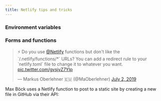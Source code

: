 ```yaml
---
title: Netlify tips and tricks
---
```


### Environment variables

<Bookmark url='https://scotch.io/@sw-yx/netlify-environment-variables-the-cheat-codes-of-the-internet' />

### Forms and functions

<blockquote className="twitter-tweet" data-dnt="true"><p lang="en" dir="ltr">⚡️ Do you use <a href="https://twitter.com/Netlify?ref_src=twsrc%5Etfw">@Netlify</a> functions but don&#39;t like the `/.netlify/functions/*` URLs? You can add a redirect rule to your `netlify.toml` file to change it to whatever you want. <a href="https://t.co/gvsjvZ7YIp">pic.twitter.com/gvsjvZ7YIp</a></p>&mdash; Markus Oberlehner 🇪🇺 (@MaOberlehner) <a href="https://twitter.com/MaOberlehner/status/1145898235099267072?ref_src=twsrc%5Etfw">July 2, 2019</a></blockquote>

<Bookmark url='https://css-tricks.com/using-netlify-forms-and-netlify-functions-to-build-an-email-sign-up-widget/' />

Max Böck uses a Netlify function to post to a static site by creating a new file in GitHub via their API:

<Bookmark url='https://mxb.dev/blog/indieweb-link-sharing/' />